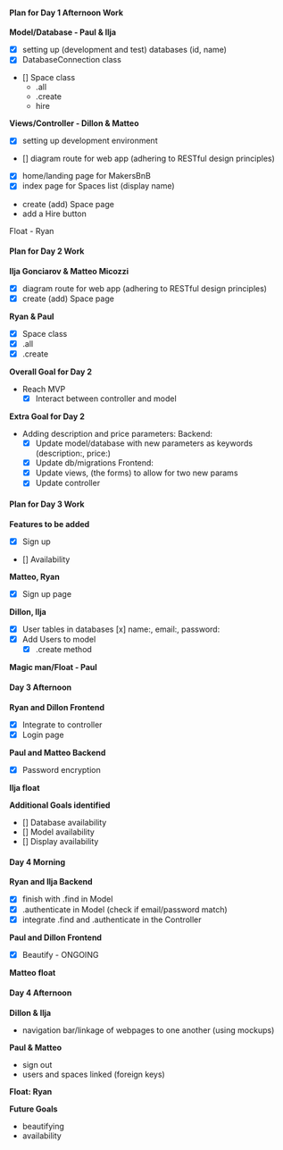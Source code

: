 #### Plan for Day 1 Afternoon Work

**Model/Database - Paul & Ilja**

- [x] setting up (development and test) databases (id, name)
- [x] DatabaseConnection class
- [] Space class
  - .all
  - .create
  - hire

**Views/Controller - Dillon & Matteo**

- [x] setting up development environment
- [] diagram route for web app (adhering to RESTful design principles)
- [x] home/landing page for MakersBnB
- [x] index page for Spaces list (display name)
- create (add) Space page
- add a Hire button

Float - Ryan

#### Plan for Day 2 Work

**Ilja Gonciarov & Matteo Micozzi**
- [X] diagram route for web app (adhering to RESTful design principles)
- [X] create (add) Space page

**Ryan & Paul**
- [X] Space class
 - [X] .all
 - [X] .create

**Overall Goal for Day 2**
- Reach MVP
  - [X] Interact between controller and model

**Extra Goal for Day 2**
- Adding description and price parameters:
  Backend:
  - [X] Update model/database with new parameters as keywords (description:, price:)
  - [X] Update db/migrations
  Frontend:
  - [X] Update views, (the forms) to allow for two new params
  - [X] Update controller

#### Plan for Day 3 Work

**Features to be added**
- [x] Sign up
- [] Availability

**Matteo, Ryan**
- [X] Sign up page


**Dillon, Ilja**
- [X] User tables in databases
  [x] name:, email:, password:
- [X] Add Users to model
    -[X] .create method

**Magic man/Float - Paul**

#### Day 3 Afternoon

**Ryan and Dillon Frontend**
- [x] Integrate to controller
- [x] Login page

**Paul and Matteo Backend**
- [x] Password encryption

**Ilja float**

**Additional Goals identified**
- [] Database availability
- [] Model availability
- [] Display availability

#### Day 4 Morning

**Ryan and Ilja Backend**
- [x] finish with .find in Model
- [x] .authenticate in Model (check if email/password match)
- [x] integrate .find and .authenticate in the Controller

**Paul and Dillon Frontend**
- [x] Beautify - ONGOING

**Matteo float**

#### Day 4 Afternoon
**Dillon & Ilja**
- navigation bar/linkage of webpages to one another (using mockups)

**Paul & Matteo**
- sign out
- users and spaces linked (foreign keys)

**Float: Ryan**

**Future Goals**
- beautifying 
- availability
